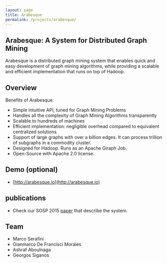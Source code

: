 ```yaml
---
layout: page
title: Arabesque
permalink: /projects/arabesque/
---
```


## Arabesque: A System for Distributed Graph Mining
Arabesque is a distributed graph mining system that enables quick and easy development of graph mining algorithms, while providing a scalable and efficient implementation that runs on top of Hadoop.


## Overview
Benefits of Arabesque:
- Simple intuitive API, tuned for Graph Mining Problems
- Handles all the complexity of Graph Mining Algorithms transparently
- Scalable to hundreds of machines
- Efficient implementation: negligible overhead compared to equivalent centralized solutions
- Support of large graphs with over a billion edges. It can process trillion of subgraphs in a commodity cluster.
- Designed for Hadoop. Runs as an Apache Giraph Job.
- Open-Source with Apache 2.0 license.

## Demo (optional)
- [http://arabesque.io](http://arabesque.io)


## publications
- Check our SOSP 2015 [paper](http://sigops.org/sosp/sosp15/current/2015-Monterey/printable/093-teixeira.pdf) that describe the system.


## Team
- Marco Serafini
- Gianmarco De Francisci Morales
- Ashraf Aboulnaga
- Georgos Siganos
